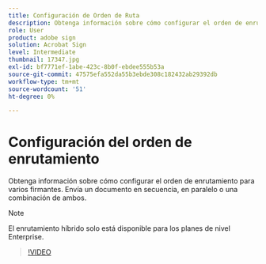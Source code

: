 ```yaml
---
title: Configuración de Orden de Ruta
description: Obtenga información sobre cómo configurar el orden de enrutamiento para varios firmantes
role: User
product: adobe sign
solution: Acrobat Sign
level: Intermediate
thumbnail: 17347.jpg
exl-id: bf7771ef-1abe-423c-8b0f-ebdee555b53a
source-git-commit: 47575efa552da55b3ebde308c182432ab29392db
workflow-type: tm+mt
source-wordcount: '51'
ht-degree: 0%

---
```


# Configuración del orden de enrutamiento

Obtenga información sobre cómo configurar el orden de enrutamiento para varios firmantes. Envía un documento en secuencia, en paralelo o una combinación de ambos.

>[!NOTE]
>
>El enrutamiento híbrido solo está disponible para los planes de nivel Enterprise.

>[!VIDEO](https://video.tv.adobe.com/v/17347?hidetitle=true)
